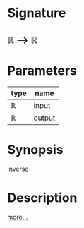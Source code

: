 # Signature
## ℝ ⟶ ℝ

# Parameters

| type | name |
|------|------|
|ℝ|input|
|ℝ|output|

# Synopsis
inverse

# Description

[more...](https://en.wikipedia.org/wiki/Multiplicative_inverse)